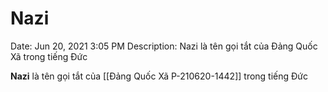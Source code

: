 # Nazi

Date: Jun 20, 2021 3:05 PM
Description: Nazi là tên gọi tắt của Đảng Quốc Xã trong tiếng Đức

**Nazi** là tên gọi tắt của [[Đảng Quốc Xã P-210620-1442]] trong tiếng Đức